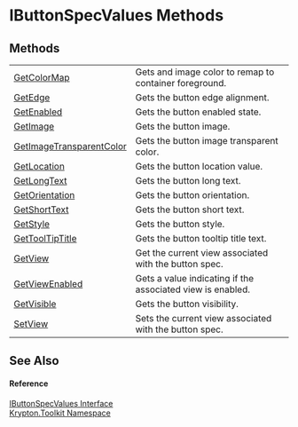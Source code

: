 # IButtonSpecValues Methods




## Methods
<table>
<tr>
<td><a href="bb9e8209-b935-f1f5-760f-cb09c963bfe5.md">GetColorMap</a></td>
<td>Gets and image color to remap to container foreground.</td></tr>
<tr>
<td><a href="2f4e69aa-f43c-70fe-3e2f-8ca6a6fa474b.md">GetEdge</a></td>
<td>Gets the button edge alignment.</td></tr>
<tr>
<td><a href="f263b8da-3b42-60f5-3b6a-6ce5069cdcca.md">GetEnabled</a></td>
<td>Gets the button enabled state.</td></tr>
<tr>
<td><a href="5058cfd4-505e-b59e-d1b5-acd67b753f41.md">GetImage</a></td>
<td>Gets the button image.</td></tr>
<tr>
<td><a href="0f5042ee-f4c7-b6b8-35f6-146b56dbdd76.md">GetImageTransparentColor</a></td>
<td>Gets the button image transparent color.</td></tr>
<tr>
<td><a href="e357c7fa-9a37-144f-0fec-cd9e514d8f26.md">GetLocation</a></td>
<td>Gets the button location value.</td></tr>
<tr>
<td><a href="4b31280c-63bf-b88f-f8ec-cd2e41cc3579.md">GetLongText</a></td>
<td>Gets the button long text.</td></tr>
<tr>
<td><a href="e5595961-4a7d-ef58-7e05-baad4d4d3d08.md">GetOrientation</a></td>
<td>Gets the button orientation.</td></tr>
<tr>
<td><a href="baffcfee-1ab3-cb1d-7fc1-94a569798e09.md">GetShortText</a></td>
<td>Gets the button short text.</td></tr>
<tr>
<td><a href="1e4a7983-c4ff-0ecf-d71b-972f57b28788.md">GetStyle</a></td>
<td>Gets the button style.</td></tr>
<tr>
<td><a href="a5b76280-d6fd-1125-8a3c-e60f8feed607.md">GetToolTipTitle</a></td>
<td>Gets the button tooltip title text.</td></tr>
<tr>
<td><a href="60d4f619-daa6-d3a0-5b72-de0c07e190dd.md">GetView</a></td>
<td>Get the current view associated with the button spec.</td></tr>
<tr>
<td><a href="1e497465-7f69-69b5-0020-7d286545c493.md">GetViewEnabled</a></td>
<td>Gets a value indicating if the associated view is enabled.</td></tr>
<tr>
<td><a href="af718cb6-8866-350e-58c8-b6fcb8eae505.md">GetVisible</a></td>
<td>Gets the button visibility.</td></tr>
<tr>
<td><a href="8fb59261-a443-496c-1348-ef0769e0134f.md">SetView</a></td>
<td>Sets the current view associated with the button spec.</td></tr>
</table>

## See Also


#### Reference
<a href="57af6ef5-f204-8e48-7df3-08e9e5a2378f.md">IButtonSpecValues Interface</a>  
<a href="79d2eac2-21f4-54ff-7552-b20c33c30600.md">Krypton.Toolkit Namespace</a>  
